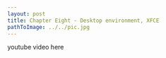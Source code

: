 ```yaml
---
layout: post
title: Chapter Eight - Desktop environment, XFCE
pathToImage: ../../pic.jpg
---
```


youtube video here

